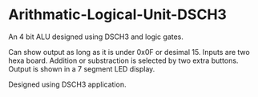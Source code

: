 # Arithmatic-Logical-Unit-DSCH3
An 4 bit ALU designed using DSCH3 and logic gates.

Can show output as long as it is under 0x0F or desimal 15. Inputs are two hexa board. Addition or substraction is 
selected by two extra buttons. Output is shown in a 7 segment LED display.

Designed using DSCH3 application.
